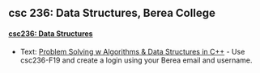 ## csc 236: Data Structures, Berea College

#### [csc236: Data Structures](/csc236/index.md)
  - Text: [Problem Solving w Algorithms & Data Structures in C++](https://runestone.academy/runestone/books/published/cppds/index.html)     - Use csc236-F19 and create a login using your Berea email and username.
